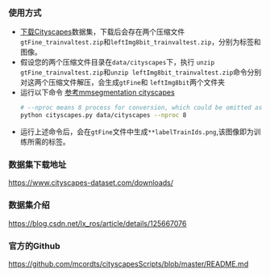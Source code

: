 ### 使用方式
* [下载Cityscapes](https://www.cityscapes-dataset.com/downloads/)数据集，下载后会存在两个压缩文件`gtFine_trainvaltest.zip`和`leftImg8bit_trainvaltest.zip`，分别为标签和图像。
* 假设您的两个压缩文件目录在`data/cityscapes`下，执行 `unzip gtFine_trainvaltest.zip`和`unzip leftImg8bit_trainvaltest.zip`命令分别对这两个压缩文件解压，会生成`gtFine`和 `leftImg8bit`两个文件夹
* 运行以下命令 [参考mmsegmentation cityscapes](https://github.com/open-mmlab/mmsegmentation/blob/master/docs/en/dataset_prepare.md#cityscapes)
    ```bash
  # --nproc means 8 process for conversion, which could be omitted as well.
  python cityscapes.py data/cityscapes --nproc 8
    ```
 * 运行上述命令后，会在`gtFine`文件中生成`**labelTrainIds.png`,该图像即为训练所需的标签。








### 数据集下载地址

https://www.cityscapes-dataset.com/downloads/

### 数据集介绍

https://blog.csdn.net/lx_ros/article/details/125667076

### 官方的Github

https://github.com/mcordts/cityscapesScripts/blob/master/README.md